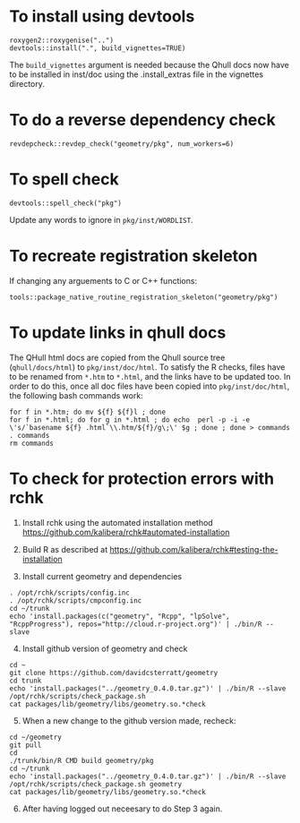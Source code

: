 # To install using devtools

```
roxygen2::roxygenise("..")
devtools::install(".", build_vignettes=TRUE)
```
The `build_vignettes` argument is needed because the Qhull docs now
have to be installed in inst/doc using the .install_extras file in the
vignettes directory.

# To do a reverse dependency check

```
revdepcheck::revdep_check("geometry/pkg", num_workers=6)
```

# To spell check
```
devtools::spell_check("pkg")
```
Update any words to ignore in `pkg/inst/WORDLIST`.

# To recreate registration skeleton

If changing any arguements to C or C++ functions:
```
tools::package_native_routine_registration_skeleton("geometry/pkg")
```

# To update links in qhull docs

The QHull html docs are copied from the Qhull source tree
(`qhull/docs/html`) to `pkg/inst/doc/html`. To satisfy the R checks,
files have to be renamed from `*.htm` to `*.html`, and the links have
to be updated too. In order to do this, once all doc files have been
copied into `pkg/inst/doc/html`, the following bash commands work:

```
for f in *.htm; do mv ${f} ${f}l ; done
for f in *.html; do for g in *.html ; do echo  perl -p -i -e \'s/`basename ${f} .html`\\.htm/${f}/g\;\' $g ; done ; done > commands
. commands
rm commands
```

# To check for protection errors with rchk

1. Install rchk using the automated installation method
https://github.com/kalibera/rchk#automated-installation

2. Build R as described at
   https://github.com/kalibera/rchk#testing-the-installation 

3. Install current geometry and dependencies
```
. /opt/rchk/scripts/config.inc
. /opt/rchk/scripts/cmpconfig.inc
cd ~/trunk
echo 'install.packages(c("geometry", "Rcpp", "lpSolve", "RcppProgress"), repos="http://cloud.r-project.org")' | ./bin/R --slave
```

4. Install github version of geometry and check
```
cd ~
git clone https://github.com/davidcsterratt/geometry
cd trunk
echo 'install.packages("../geometry_0.4.0.tar.gz")' | ./bin/R --slave
/opt/rchk/scripts/check_package.sh
cat packages/lib/geometry/libs/geometry.so.*check
```

5. When a new change to the github version made, recheck:
```
cd ~/geometry
git pull
cd
./trunk/bin/R CMD build geometry/pkg
cd ~/trunk
echo 'install.packages("../geometry_0.4.0.tar.gz")' | ./bin/R --slave
/opt/rchk/scripts/check_package.sh geometry
cat packages/lib/geometry/libs/geometry.so.*check
```
6. After having logged out neceesary to do Step 3 again.
